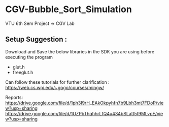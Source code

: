 # CGV-Bubble_Sort_Simulation
VTU 6th Sem Project => CGV Lab


## Setup Suggestion :

Download and Save the below libraries in the SDK you are using before executing the program

- glut.h
- freeglut.h

Can follow these tutorials for further clarification :
https://web.cs.wpi.edu/~gogo/courses/mingw/


Reports:
https://drive.google.com/file/d/1ph3I9rH_EAkOkpyhfn7b9Lbh3mt7FDoP/view?usp=sharing
https://drive.google.com/file/d/1UZPbThqhhrLfQ4u434bSLatt5t9MLvpE/view?usp=sharing
